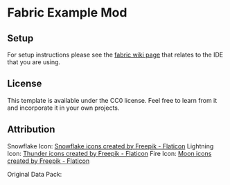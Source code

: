 # Fabric Example Mod

## Setup

For setup instructions please see the [fabric wiki page](https://fabricmc.net/wiki/tutorial:setup) that relates to the IDE that you are using.

## License

This template is available under the CC0 license. Feel free to learn from it and incorporate it in your own projects.

## Attribution

Snowflake Icon: <a href="https://www.flaticon.com/free-icons/snowflake" title="snowflake icons">Snowflake icons created by Freepik - Flaticon</a>
Lightning Icon: <a href="https://www.flaticon.com/free-icons/thunder" title="thunder icons">Thunder icons created by Freepik - Flaticon</a>
Fire Icon: <a href="https://www.flaticon.com/free-icons/moon" title="moon icons">Moon icons created by Freepik - Flaticon</a>

Original Data Pack: 